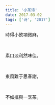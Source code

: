 ```yaml
---
title: '小茶诗'
date: 2017-03-02
tags: ['诗', '2017']
---
```


時得小飲項微麻，

<br/>

素口淡利然味佳。

<br/>

東風難于思春謝，

<br/>

不如攜與一烹茶。
